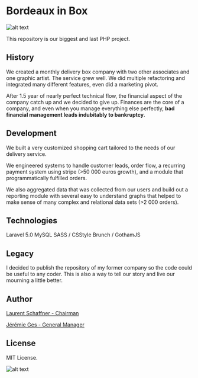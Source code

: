 
# Bordeaux in Box

![alt text](http://www.lessecretsdeclaire.fr/img/cms/BdxInBox1.jpg)

This repository is our biggest and last PHP project.

## History

We created a monthly delivery box company with two other associates and one graphic artist. The service grew well. We did multiple refactoring and integrated many different features, even did a marketing pivot.

After 1.5 year of nearly perfect technical flow, the financial aspect of the company catch up and we decided to give up. Finances are the core of a company, and even when you manage everything else perfectly, __bad financial management leads indubitably to bankruptcy__.

## Development

We built a very customized shopping cart tailored to the needs of our delivery service.

We engineered systems to handle customer leads, order flow, a recurring payment system using stripe (>50 000 euros growth), and a module that programmatically fulfilled orders.

We also aggregated data that was collected from our users and build out a reporting module with several easy to understand graphs that helped to make sense of many complex and relational data sets (>2 000 orders).

## Technologies

Laravel 5.0
MySQL
SASS / CSStyle
Brunch / GothamJS

## Legacy

I decided to publish the repository of my former company so the code could be useful to any coder. This is also a way to tell our story and live our mourning a little better.

## Author

[Laurent Schaffner - Chairman](http://www.laurentschaffner.com)

[Jérémie Ges - General Manager](http://gesjeremie.io)

## License

MIT License.

![alt text](http://www.tony-jazz.com/wp-content/uploads/2015/10/juillet.jpg)
